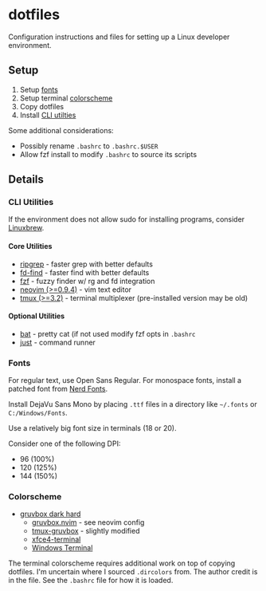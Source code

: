 # dotfiles
Configuration instructions and files for setting up a Linux developer environment.

## Setup

1. Setup [fonts](#fonts)
2. Setup terminal [colorscheme](#colorscheme)
3. Copy dotfiles
4. Install [CLI utilties](#cli-utilities)

Some additional considerations:
* Possibly rename `.bashrc` to `.bashrc.$USER`
* Allow fzf install to modify `.bashrc` to source its scripts

## Details

### CLI Utilities
If the environment does not allow sudo for installing programs, consider [Linuxbrew](https://docs.brew.sh/Homebrew-on-Linux).

#### Core Utilities

* [ripgrep](https://github.com/BurntSushi/ripgrep) - faster grep with better defaults
* [fd-find](https://github.com/sharkdp/fd) - faster find with better defaults
* [fzf](https://github.com/junegunn/fzf) - fuzzy finder w/ rg and fd integration
* [neovim (>=0.9.4)](https://github.com/neovim/neovim) - vim text editor
* [tmux (>=3.2)](https://github.com/tmux/tmux/wiki) - terminal multiplexer (pre-installed version may be old)

#### Optional Utilities

* [bat](https://github.com/sharkdp/bat) - pretty cat (if not used modify fzf opts in `.bashrc`
* [just](https://github.com/casey/just) - command runner

### Fonts
For regular text, use Open Sans Regular. For monospace fonts, install a patched font from [Nerd Fonts](https://www.nerdfonts.com/font-downloads).

Install DejaVu Sans Mono by placing `.ttf` files in a directory like `~/.fonts` or `C:/Windows/Fonts`.

Use a relatively big font size in terminals (18 or 20).

Consider one of the following DPI:
* 96 (100%)
* 120 (125%)
* 144 (150%)

### Colorscheme

* [gruvbox dark hard](https://github.com/morhetz/gruvbox)
  * [gruvbox.nvim](https://github.com/ellisonleao/gruvbox.nvim) - see neovim config
  * [tmux-gruvbox](https://github.com/egel/tmux-gruvbox/blob/main/tmux-gruvbox-dark.conf) - slightly modified
  * [xfce4-terminal](https://github.com/morhetz/gruvbox-contrib/blob/master/xfce4-terminal/gruvbox-dark-hard.theme)
  * [Windows Terminal](https://gist.github.com/davialexandre/1179070118b22d830739efee4721972d)

The terminal colorscheme requires additional work on top of copying dotfiles. I'm uncertain where I sourced `.dircolors` from. The author credit is in the file. See the `.bashrc` file for how it is loaded.
